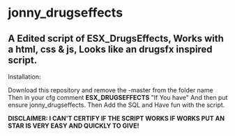 # jonny_drugseffects

## A Edited script of ESX_DrugsEffects, Works with a html, css & js, Looks like an drugsfx inspired script.

Installation:

Download this repository and remove the -master from the folder name
Then in your cfg comment **ESX_DRUGSEFFECTS** "If You have"
And then put ensure jonny_drugseffects.
Then Add the SQL and Have fun with the script.

**DISCLAIMER: I CAN'T CERTIFY IF THE SCRIPT WORKS IF WORKS PUT AN STAR IS VERY EASY AND QUICKLY TO GIVE!**
